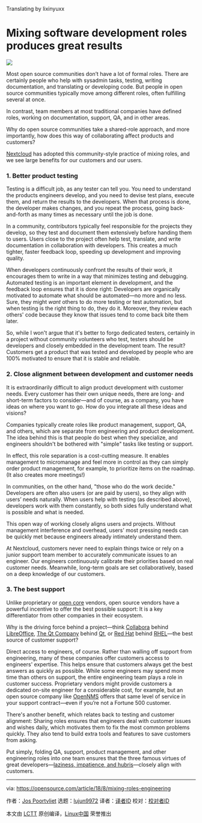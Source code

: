Translating by lixinyuxx

Mixing software development roles produces great results
======

![](https://opensource.com/sites/default/files/styles/image-full-size/public/lead-images/checklist_hands_team_collaboration.png?itok=u82QepPk)

Most open source communities don’t have a lot of formal roles. There are certainly people who help with sysadmin tasks, testing, writing documentation, and translating or developing code. But people in open source communities typically move among different roles, often fulfilling several at once.

In contrast, team members at most traditional companies have defined roles, working on documentation, support, QA, and in other areas.

Why do open source communities take a shared-role approach, and more importantly, how does this way of collaborating affect products and customers?

[Nextcloud][1] has adopted this community-style practice of mixing roles, and we see large benefits for our customers and our users.

### 1\. Better product testing

Testing is a difficult job, as any tester can tell you. You need to understand the products engineers develop, and you need to devise test plans, execute them, and return the results to the developers. When that process is done, the developer makes changes, and you repeat the process, going back-and-forth as many times as necessary until the job is done.

In a community, contributors typically feel responsible for the projects they develop, so they test and document them extensively before handing them to users. Users close to the project often help test, translate, and write documentation in collaboration with developers. This creates a much tighter, faster feedback loop, speeding up development and improving quality.

When developers continuously confront the results of their work, it encourages them to write in a way that minimizes testing and debugging. Automated testing is an important element in development, and the feedback loop ensures that it is done right: Developers are organically motivated to automate what should be automated—no more and no less. Sure, they might _want_ others to do more testing or test automation, but when testing is the right thing to do, they do it. Moreover, they review each others' code because they know that issues tend to come back bite them later.

So, while I won't argue that it's better to forgo dedicated testers, certainly in a project without community volunteers who test, testers should be developers and closely embedded in the development team. The result? Customers get a product that was tested and developed by people who are 100% motivated to ensure that it is stable and reliable.

### 2\. Close alignment between development and customer needs

It is extraordinarily difficult to align product development with customer needs. Every customer has their own unique needs, there are long- and short-term factors to consider—and of course, as a company, you have ideas on where you want to go. How do you integrate all these ideas and visions?

Companies typically create roles like product management, support, QA, and others, which are separate from engineering and product development. The idea behind this is that people do best when they specialize, and engineers shouldn't be bothered with "simple" tasks like testing or support.

In effect, this role separation is a cost-cutting measure. It enables management to micromanage and feel more in control as they can simply order product management, for example, to prioritize items on the roadmap. (It also creates more meetings!)

In communities, on the other hand, "those who do the work decide." Developers are often also users (or are paid by users), so they align with users’ needs naturally. When users help with testing (as described above), developers work with them constantly, so both sides fully understand what is possible and what is needed.

This open way of working closely aligns users and projects. Without management interference and overhead, users' most pressing needs can be quickly met because engineers already intimately understand them.

At Nextcloud, customers never need to explain things twice or rely on a junior support team member to accurately communicate issues to an engineer. Our engineers continuously calibrate their priorities based on real customer needs. Meanwhile, long-term goals are set collaboratively, based on a deep knowledge of our customers.

### 3\. The best support

Unlike proprietary or [open core][2] vendors, open source vendors have a powerful incentive to offer the best possible support: It is a key differentiator from other companies in their ecosystem.

Why is the driving force behind a project—think [Collabora][3] behind [LibreOffice][4], [The Qt Company][5] behind [Qt][6], or [Red Hat][7] behind [RHEL][8]—the best source of customer support?

Direct access to engineers, of course. Rather than walling off support from engineering, many of these companies offer customers access to engineers' expertise. This helps ensure that customers always get the best answers as quickly as possible. While some engineers may spend more time than others on support, the entire engineering team plays a role in customer success. Proprietary vendors might provide customers a dedicated on-site engineer for a considerable cost, for example, but an open source company like [OpenNMS][9] offers that same level of service in your support contract—even if you’re not a Fortune 500 customer.

There's another benefit, which relates back to testing and customer alignment: Sharing roles ensures that engineers deal with customer issues and wishes daily, which motivates them to fix the most common problems quickly. They also tend to build extra tools and features to save customers from asking.

Put simply, folding QA, support, product management, and other engineering roles into one team ensures that the three famous virtues of great developers—[laziness, impatience, and hubris][10]—closely align with customers.

--------------------------------------------------------------------------------

via: https://opensource.com/article/18/8/mixing-roles-engineering

作者：[Jos Poortvliet][a]
选题：[lujun9972](https://github.com/lujun9972)
译者：[译者ID](https://github.com/译者ID)
校对：[校对者ID](https://github.com/校对者ID)

本文由 [LCTT](https://github.com/LCTT/TranslateProject) 原创编译，[Linux中国](https://linux.cn/) 荣誉推出

[a]:https://opensource.com/users/jospoortvliet
[1]:https://nextcloud.com/
[2]:https://en.wikipedia.org/wiki/Open_core
[3]:https://www.collaboraoffice.com/
[4]:https://www.libreoffice.org/
[5]:https://www.qt.io/
[6]:https://www.qt.io/developers/
[7]:https://www.redhat.com/en
[8]:https://www.redhat.com/en/technologies/linux-platforms/enterprise-linux
[9]:https://www.opennms.org/en
[10]:http://threevirtues.com/
